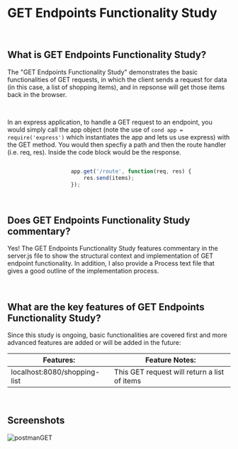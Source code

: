 # GET Endpoints Functionality Study

<br>

## What is GET Endpoints Functionality Study?
The "GET Endpoints Functionality Study" demonstrates the basic functionalities of GET requests, in which the client sends a request for data (in this case, a list of shopping items), and in repsonse will get those items back in the browser.  

<br>

In an express application, to handle a GET request to an endpoint, you would simply call the app object (note the use of ```cond app = require('express')``` which instantiates the app and lets us use express) with the GET method.  You would then specfiy a path and then the route handler (i.e. req, res).  Inside the code block would be the response.

```JavaScript

                    app.get('/route', function(req, res) {                                         
                        res.send(items);                                                               
                    });

```

<br>

## Does GET Endpoints Functionality Study commentary?
Yes! The GET Endpoints Functionality Study features commentary in the server.js file to show the structural context and implementation of GET endpoint functionality.  In addition, I also provide a Process text file that gives a good outline of the implementation process. 

<br>

## What are the key features of GET Endpoints Functionality Study?
Since this study is ongoing, basic functionalities are covered first and more advanced features are added or will be added in the future:


| **Features:**                            | **Feature Notes:**                             |
| ---------------------------------------- | ----------------------------------------------|
| localhost:8080/shopping-list                           | This GET request will return a list of items         |



<br>

## Screenshots
![postmanGET](https://user-images.githubusercontent.com/37447586/62336155-df34b680-b483-11e9-8dc8-219c614cf9ad.png)
